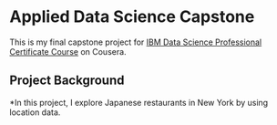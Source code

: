 # Applied Data Science Capstone
This is my final capstone project for [IBM Data Science Professional Certificate Course](https://www.coursera.org/professional-certificates/ibm-data-science?utm_source=gg&utm_medium=sem&campaignid=2087860785&utm_campaign=10-IBM-Data-Science-ROW&utm_content=10-IBM-Data-Science-ROW&adgroupid=79675709271&device=c&keyword=ibm%20data%20science&matchtype=e&network=g&devicemodel=&adpostion=&creativeid=489197596485&hide_mobile_promo&gclid=Cj0KCQjw0oCDBhCPARIsAII3C_GJ_EmComqKvklmH26c7OVgh9VtcI6gIqDurMjlWmX9s8NuoMTP-EUaArQsEALw_wcB) on Cousera.

## Project Background
*In this project, I explore Japanese restaurants in New York by using location data.


